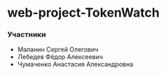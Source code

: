 # web-project-TokenWatch
### Участники
- Маланин Сергей Олегович
- Лебедев Фёдор Алексеевич
- Чумаченко Анастасия Александровна
